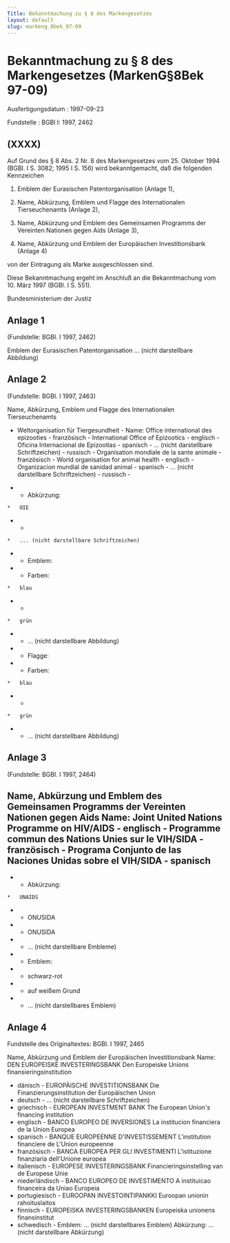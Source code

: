 ```yaml
---
Title: Bekanntmachung zu § 8 des Markengesetzes
layout: default
slug: markeng_8bek_97-09
---
```


# Bekanntmachung zu § 8 des Markengesetzes (MarkenG§8Bek 97-09)

Ausfertigungsdatum
:   1997-09-23

Fundstelle
:   BGBl I: 1997, 2462



## (XXXX)

Auf Grund des § 8 Abs. 2 Nr. 8 des Markengesetzes vom 25. Oktober 1994
(BGBl. I S. 3082; 1995 I S. 156) wird bekanntgemacht, daß die
folgenden Kennzeichen

1.  Emblem der Eurasischen Patentorganisation (Anlage 1),


2.  Name, Abkürzung, Emblem und Flagge des Internationalen Tierseuchenamts
    (Anlage 2),


3.  Name, Abkürzung und Emblem des Gemeinsamen Programms der Vereinten
    Nationen gegen Aids (Anlage 3),


4.  Name, Abkürzung und Emblem der Europäischen Investitionsbank (Anlage
    4)



von der Eintragung als Marke ausgeschlossen sind.

Diese Bekanntmachung ergeht im Anschluß an die Bekanntmachung vom 10.
März 1997 (BGBl. I S. 551).

Bundesministerium der Justiz


## Anlage 1

(Fundstelle: BGBl. I 1997, 2462)

Emblem der Eurasischen Patentorganisation
... (nicht darstellbare Abbildung)


## Anlage 2

(Fundstelle: BGBl. I 1997, 2463)

Name, Abkürzung, Emblem und Flagge des Internationalen Tierseuchenamts
- Weltorganisation für Tiergesundheit -
Name:
Office international des
epizooties - französisch -
International Office of Epizootics - englisch -
Oficina Internacional de Epizootias - spanisch -
... (nicht darstellbare Schriftzeichen)              - russisch -
Organisation mondiale de la
sante animale - französisch -
World organisation for animal health - englisch -
Organizacion mundial de sanidad animal - spanisch -
... (nicht darstellbare Schriftzeichen)              - russisch -

*    *   Abkürzung:

    *   OIE


*    *
    *   ... (nicht darstellbare Schriftzeichen)


*    *   Emblem:


*    *   Farben:

    *   blau


*    *
    *   grün


*    *   ... (nicht darstellbare Abbildung)


*    *   Flagge:


*    *   Farben:

    *   blau


*    *
    *   grün


*    *   ... (nicht darstellbare Abbildung)





## Anlage 3

(Fundstelle: BGBl. I 1997, 2464)

Name, Abkürzung und Emblem des Gemeinsamen Programms der Vereinten
Nationen gegen Aids
Name:
Joint United Nations Programme on HIV/AIDS - englisch -
Programme commun des Nations Unies sur le VIH/SIDA - französisch -
Programa Conjunto de las Naciones Unidas sobre el VIH/SIDA - spanisch
-

*    *   Abkürzung:

    *   UNAIDS


*    *   ONUSIDA


*    *   ONUSIDA


*    *   ... (nicht darstellbare Embleme)


*    *   Emblem:


*    *   schwarz-rot


*    *   auf weißem Grund


*    *   ... (nicht darstellbares Emblem)





## Anlage 4

Fundstelle des Originaltextes: BGBl. I 1997, 2465

Name, Abkürzung und Emblem der Europäischen Investitionsbank
Name:
DEN
EUROPEISKE INVESTERINGSBANK
Den
Europeiske Unions finansieringsinstitution
- dänisch -
EUROPÄISCHE INVESTITIONSBANK
Die Finanzierungsinstitution der Europäischen Union
- deutsch -
... (nicht darstellbare Schriftzeichen)
- griechisch -
EUROPEAN INVESTMENT BANK
The European Union's financing institution
- englisch -
BANCO EUROPEO DE INVERSIONES
La
institucion financiera de la
Union Europea
- spanisch -
BANQUE EUROPEENNE D'INVESTISSEMENT
L'institution
financiere de L'Union
europeenne
- französisch -
BANCA EUROPEA PER GLI INVESTIMENTI
L'istituzione finanziaria dell'Unione europea
- italienisch -
EUROPESE INVESTERINGSBANK
Financieringsinstelling van de Europese Unie
- niederländisch -
BANCO EUROPEO DE INVESTIMENTO
A
instituicao financeira da
Uniao Europeia
- portugiesisch -
EUROOPAN INVESTOINTIPANKKI
Euroopan unionin rahoituslaitos
- finnisch -
EUROPEISKA INVESTERINGSBANKEN
Europeiska unionens finansinstitut
- schwedisch -
Emblem:
... (nicht darstellbares Emblem)
Abkürzung:
... (nicht darstellbare Abkürzung)


